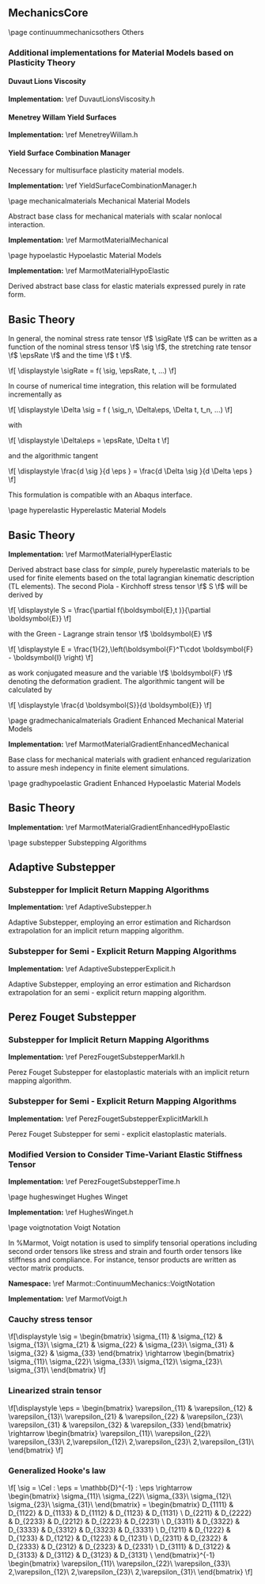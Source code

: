 ## MechanicsCore

\page continuummechanicsothers Others

### Additional implementations for Material Models based on Plasticity Theory

#### Duvaut Lions Viscosity

**Implementation:** \ref DuvautLionsViscosity.h

#### Menetrey Willam Yield Surfaces

**Implementation:** \ref MenetreyWillam.h


#### Yield Surface Combination Manager

Necessary for multisurface plasticity material models.

**Implementation:** \ref YieldSurfaceCombinationManager.h

\page mechanicalmaterials Mechanical Material Models

Abstract base class for mechanical materials with scalar nonlocal interaction. 

**Implementation:** \ref MarmotMaterialMechanical

\page hypoelastic Hypoelastic Material Models

**Implementation:** \ref MarmotMaterialHypoElastic

Derived abstract base class for elastic materials expressed purely in rate form. 

## Basic Theory 

In general, the nominal stress rate tensor \f$ \sigRate \f$ can be written as a function of the nominal stress tensor \f$ \sig \f$, the stretching rate tensor \f$ \epsRate \f$ and the time \f$ t \f$.

\f[  \displaystyle \sigRate = f( \sig, \epsRate, t, ...) \f]

In course of numerical time integration, this relation will be formulated incrementally as 

\f[  \displaystyle \Delta \sig = f ( \sig_n, \Delta\eps, \Delta t, t_n, ...) \f]

with 

\f[  \displaystyle \Delta\eps =  \epsRate\, \Delta t \f]

and the algorithmic tangent 

\f[ \displaystyle \frac{d \sig }{d \eps } =  \frac{d \Delta \sig }{d \Delta \eps } \f]

This formulation is compatible with an Abaqus interface.



\page hyperelastic Hyperelastic Material Models

## Basic Theory 

**Implementation:** \ref MarmotMaterialHyperElastic

Derived abstract base class for _simple_, purely hyperelastic materials to be used for finite elements based on the total lagrangian kinematic description (TL elements). The second Piola - Kirchhoff stress tensor \f$ S \f$ will be derived by

\f[ \displaystyle S = \frac{\partial f(\boldsymbol{E},t )}{\partial \boldsymbol{E}} \f]

with the Green - Lagrange strain tensor \f$ \boldsymbol{E} \f$

\f[
  \displaystyle E  = \frac{1}{2}\,\left(\boldsymbol{F}^T\cdot \boldsymbol{F} - \boldsymbol{I} \right)
\f]

as work conjugated measure and the variable \f$ \boldsymbol{F} \f$ denoting the deformation gradient. 
The algorithmic tangent will be calculated by 

\f[
  \displaystyle \frac{d \boldsymbol{S}}{d \boldsymbol{E}}
\f]

\page gradmechanicalmaterials Gradient Enhanced Mechanical Material Models


**Implementation:** \ref MarmotMaterialGradientEnhancedMechanical

Base class for mechanical materials with gradient enhanced regularization to assure mesh indepency in finite element simulations. 

\page gradhypoelastic Gradient Enhanced Hypoelastic Material Models

## Basic Theory 
**Implementation:** \ref MarmotMaterialGradientEnhancedHypoElastic
  
\page substepper Substepping Algorithms

## Adaptive Substepper

### Substepper for Implicit Return Mapping Algorithms

**Implementation:** \ref AdaptiveSubstepper.h

Adaptive Substepper, employing an error estimation and Richardson extrapolation for an implicit return mapping algorithm.

### Substepper for Semi - Explicit Return Mapping Algorithms
 
**Implementation:** \ref AdaptiveSubstepperExplicit.h

Adaptive Substepper, employing an error estimation and Richardson extrapolation for an semi - explicit return mapping algorithm.

## Perez Fouget Substepper


### Substepper for Implicit Return Mapping Algorithms

**Implementation:** \ref PerezFougetSubstepperMarkII.h

Perez Fouget Substepper for elastoplastic materials with an implicit return mapping algorithm.

### Substepper for Semi - Explicit Return Mapping Algorithms

**Implementation:** \ref PerezFougetSubstepperExplicitMarkII.h

Perez Fouget Substepper for semi - explicit elastoplastic materials.

### Modified Version to Consider Time-Variant Elastic Stiffness Tensor

**Implementation:** \ref PerezFougetSubstepperTime.h


\page hugheswinget Hughes Winget

**Implementation:** \ref HughesWinget.h



\page voigtnotation Voigt Notation

In %Marmot, Voigt notation is used to simplify tensorial operations including second order tensors like stress and strain and fourth order tensors like stiffness and compliance.
For instance, tensor products are written as vector matrix products.

**Namespace:** \ref Marmot::ContinuumMechanics::VoigtNotation

**Implementation:** \ref MarmotVoigt.h

### Cauchy stress tensor

\f[\displaystyle
    \sig =
    \begin{bmatrix}
        \sigma_{11} & \sigma_{12} & \sigma_{13}\\ 
        \sigma_{21} & \sigma_{22} & \sigma_{23}\\ 
        \sigma_{31} & \sigma_{32} & \sigma_{33} 
    \end{bmatrix}
    \rightarrow
    \begin{bmatrix}
        \sigma_{11}\\
        \sigma_{22}\\
        \sigma_{33}\\
        \sigma_{12}\\
        \sigma_{23}\\
        \sigma_{31}\\
    \end{bmatrix}
\f]

### Linearized strain tensor

\f[\displaystyle
    \eps =
    \begin{bmatrix}
        \varepsilon_{11} & \varepsilon_{12} & \varepsilon_{13}\\ 
        \varepsilon_{21} & \varepsilon_{22} & \varepsilon_{23}\\ 
        \varepsilon_{31} & \varepsilon_{32} & \varepsilon_{33} 
    \end{bmatrix}
    \rightarrow
    \begin{bmatrix}
        \varepsilon_{11}\\
        \varepsilon_{22}\\
        \varepsilon_{33}\\
        2\,\varepsilon_{12}\\
        2\,\varepsilon_{23}\\
        2\,\varepsilon_{31}\\
    \end{bmatrix}
\f]


### Generalized Hooke's law

\f[
    \sig = \Cel : \eps = \mathbb{D}^{-1} : \eps \rightarrow  
    \begin{bmatrix}
        \sigma_{11}\\
        \sigma_{22}\\
        \sigma_{33}\\
        \sigma_{12}\\
        \sigma_{23}\\
        \sigma_{31}\\
    \end{bmatrix}
    =
    \begin{bmatrix}
    D_{1111} & D_{1122} & D_{1133} & D_{1112} & D_{1123} & D_{1131} \\
    D_{2211} & D_{2222} & D_{2233} & D_{2212} & D_{2223} & D_{2231} \\
    D_{3311} & D_{3322} & D_{3333} & D_{3312} & D_{3323} & D_{3331} \\
    D_{1211} & D_{1222} & D_{1233} & D_{1212} & D_{1223} & D_{1231} \\
    D_{2311} & D_{2322} & D_{2333} & D_{2312} & D_{2323} & D_{2331} \\
    D_{3111} & D_{3122} & D_{3133} & D_{3112} & D_{3123} & D_{3131} \\
    \end{bmatrix}^{-1}
    \begin{bmatrix}
        \varepsilon_{11}\\
        \varepsilon_{22}\\
        \varepsilon_{33}\\
        2\,\varepsilon_{12}\\
        2\,\varepsilon_{23}\\
        2\,\varepsilon_{31}\\
    \end{bmatrix}
\f]



